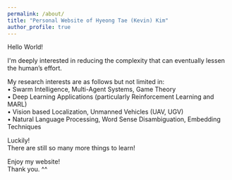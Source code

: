 ```yaml
---
permalink: /about/
title: "Personal Website of Hyeong Tae (Kevin) Kim"
author_profile: true
---
```


Hello World!
<!-- I'm currently serving my duty of military service as a technical research personnel. -->

I'm deeply interested in reducing the complexity that can eventually lessen the human’s effort.  

My research interests are as follows but not limited in:  
• Swarm Intelligence, Multi-Agent Systems, Game Theory  
• Deep Learning Applications (particularly Reinforcement Learning and MARL)  
• Vision based Localization, Unmanned Vehicles (UAV, UGV)  
• Natural Language Processing, Word Sense Disambiguation, Embedding Techniques  


Luckily!  
There are still so many more things to learn!  

Enjoy my website!  
Thank you. ^^

<!-- 
This is the front page of a website that is powered by the [academicpages template](https://github.com/academicpages/academicpages.github.io) and hosted on GitHub pages. [GitHub pages](https://pages.github.com) is a free service in which websites are built and hosted from code and data stored in a GitHub repository, automatically updating when a new commit is made to the respository. This template was forked from the [Minimal Mistakes Jekyll Theme](https://mmistakes.github.io/minimal-mistakes/) created by Michael Rose, and then extended to support the kinds of content that academics have: publications, talks, teaching, a portfolio, blog posts, and a dynamically-generated CV. You can fork [this repository](https://github.com/academicpages/academicpages.github.io) right now, modify the configuration and markdown files, add your own PDFs and other content, and have your own site for free, with no ads! An older version of this template powers my own personal website at [stuartgeiger.com](http://stuartgeiger.com), which uses [this Github repository](https://github.com/staeiou/staeiou.github.io).
-->
